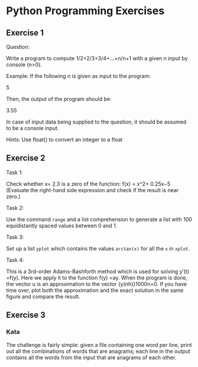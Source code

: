# Python Programming Exercises

## Exercise 1

Question:

Write a program to compute 1/2+2/3+3/4+...+n/n+1 with a given n input by console (n>0).

Example:
If the following n is given as input to the program:

5

Then, the output of the program should be:

3.55

In case of input data being supplied to the question, it should be assumed to be a console input.

Hints:
Use float() to convert an integer to a float

## Exercise 2

Task 1:

Check whether
x= 2.3
is a zero of the function:
f(x) = x^2+ 0.25x−5
(Evaluate the right-hand side expression and check if the result is near zero.)

Task 2:

Use the command ```range``` and a list comprehension to generate a list with 100
equidistantly spaced values between 0 and 1.

Task 3:

Set up a list ```yplot``` which contains the values ```arctan(x)``` for all the ```x``` in ```xplot```.

Task 4:

This is a 3rd-order Adams-Bashforth method which is used for solving
y′(t) =f(y).
Here we apply it to the function
f(y) =ay. 
When the program is done, the vector u is an approximation to the vector {y(nh)}1000n=0. If you have time over, plot both the approximation 
and the exact solution in the same figure and compare the result.

## Exercise 3

### Kata

The challenge is fairly simple: given a file containing one word per line, print out all the combinations of words that are anagrams; 
each line in the output contains all the words from the input that are anagrams of each other.
